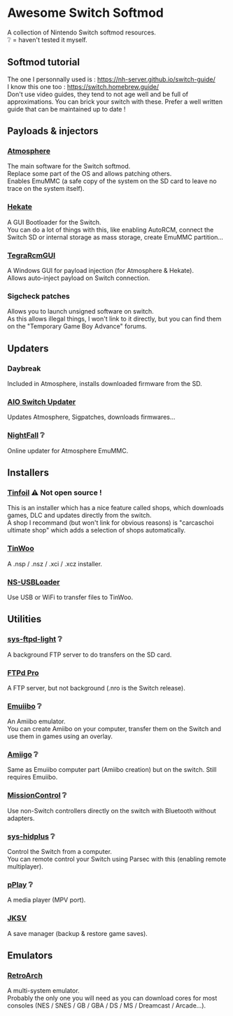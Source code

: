 # Awesome Switch Softmod

A collection of Nintendo Switch softmod resources.  
❔ = haven't tested it myself.

## Softmod tutorial

The one I personnally used is : https://nh-server.github.io/switch-guide/  
I know this one too : https://switch.homebrew.guide/  
Don't use video guides, they tend to not age well and be full of approximations. You can brick your switch with these. Prefer a well written guide that can be maintained up to date !

## Payloads & injectors

### [Atmosphere](https://github.com/Atmosphere-NX/Atmosphere)

The main software for the Switch softmod.  
Replace some part of the OS and allows patching others.  
Enables EmuMMC (a safe copy of the system on the SD card to leave no trace on the system itself).

### [Hekate](https://github.com/CTCaer/hekate)

A GUI Bootloader for the Switch.  
You can do a lot of things with this, like enabling AutoRCM, connect the Switch SD or internal storage as mass storage, create EmuMMC partition...

### [TegraRcmGUI](https://github.com/eliboa/TegraRcmGUI)

A Windows GUI for payload injection (for Atmosphere & Hekate).  
Allows auto-inject payload on Switch connection.

### Sigcheck patches

Allows you to launch unsigned software on switch.  
As this allows illegal things, I won't link to it directly, but you can find them on the "Temporary Game Boy Advance" forums.

## Updaters

### Daybreak

Included in Atmosphere, installs downloaded firmware from the SD.

### [AIO Switch Updater](https://github.com/HamletDuFromage/aio-switch-updater)

Updates Atmosphere, Sigpatches, downloads firmwares...

### [NightFall](https://github.com/D3fau4/NightFall) ❔

Online updater for Atmosphere EmuMMC.

## Installers

### [Tinfoil](https://tinfoil.io/Download#download) ⚠️ Not open source !

This is an installer which has a nice feature called shops, which downloads games, DLC and updates directly from the switch.  
A shop I recommand (but won't link for obvious reasons) is "carcaschoi ultimate shop" which adds a selection of shops automatically.

### [TinWoo](https://github.com/mrdude2478/TinWoo)

A .nsp / .nsz / .xci / .xcz installer.

### [NS-USBLoader](https://github.com/developersu/ns-usbloader)

Use USB or WiFi to transfer files to TinWoo.

## Utilities

### [sys-ftpd-light](https://github.com/cathery/sys-ftpd-light) ❔

A background FTP server to do transfers on the SD card.

### [FTPd Pro](https://github.com/mtheall/ftpd)

A FTP server, but not background (.nro is the Switch release).

### [Emuiibo](https://github.com/XorTroll/emuiibo) ❔

An Amiibo emulator.  
You can create Amiibo on your computer, transfer them on the Switch and use them in games using an overlay.

### [Amiigo](https://github.com/CompSciOrBust/Amiigo) ❔

Same as Emuiibo computer part (Amiibo creation) but on the switch. Still requires Emuiibo.

### [MissionControl](https://github.com/ndeadly/MissionControl) ❔

Use non-Switch controllers directly on the switch with Bluetooth without adapters.

### [sys-hidplus](https://github.com/PaskaPinishkes/sys-hidplus) ❔

Control the Switch from a computer.  
You can remote control your Switch using Parsec with this (enabling remote multiplayer).

### [pPlay](https://github.com/Cpasjuste/pplay) ❔

A media player (MPV port).

### [JKSV](https://github.com/J-D-K/JKSV)

A save manager (backup & restore game saves).

## Emulators

### [RetroArch](https://retroarch.com/?page=platforms)

A multi-system emulator.  
Probably the only one you will need as you can download cores for most consoles (NES / SNES / GB / GBA / DS / MS / Dreamcast / Arcade...).
